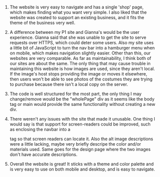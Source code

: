 1. The website is very easy to navigate and has a single 'shop' page, which makes finding what you want very simple. I also liked that the website was created to support an existing business, and it fits the theme of the business very well. 

2. A difference between my P1 site and Gianna's would be the user experience. Gianna said that she was unable to get the site to serve requests over HTTPS, which could deter some users. Also my site uses a little bit of JavaScript to turn the nav bar into a hamburger menu when on mobile, which makes navigation slightly easier. Other than this, our websites are very comparable. As far as maintainability, I think both of our sites are about the same. The only thing that may cause trouble in maintaining this website is how images are used, since they aren't local. If the image's host stops providing the image or moves it elsewhere, then users won't be able to see photos of the costumes they are trying to purchase because there isn't a local copy on the server.

3. The code is well structured for the most part, the only thing I may change/remove would be the "wholePage" div as it seems like the body tag or main would provide the same functionality without creating a new div.

4. There weren't any issues with the site that made it unusable. One thing I would say is that support for screen-readers could be improved, such as enclosing the navbar into a <nav> tag so that screen readers can locate it. Also the alt image descriptions were a little lacking, maybe very briefly descripe the color and/or materials used. Same goes for the design page where the two images don't have accurate descriptions.

5. Overall the website is great! It sticks with a theme and color palette and is very easy to use on both mobile and desktop, and is easy to navigate. 

